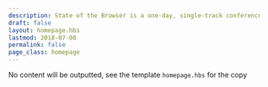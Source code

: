 ```yaml
---
description: State of the Browser is a one-day, single-track conference with widely varying talks about the modern web
draft: false
layout: homepage.hbs
lastmod: 2018-07-08
permalink: false
page_class: homepage
---
```


No content will be outputted, see the template `homepage.hbs` for the copy
